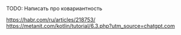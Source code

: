 TODO: Написать про ковариантность

https://habr.com/ru/articles/218753/
https://metanit.com/kotlin/tutorial/6.3.php?utm_source=chatgpt.com